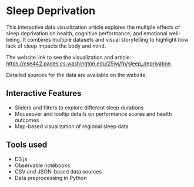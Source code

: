 # Sleep Deprivation

This interactive data visualization article explores the multiple effects of sleep deprivation on health, cognitive performance, and emotional well-being. It combines multiple datasets and visual storytelling to highlight how lack of sleep impacts the body and mind.

The website link to see the visualization and article: https://cse442.pages.cs.washington.edu/25wi/fp/sleep_deprivation.

Detailed sources for the data are available on the website.


## Interactive Features

- Sliders and filters to explore different sleep durations
- Mouseover and tooltip details on performance scores and health outcomes
- Map-based visualization of regional sleep data

## Tools used

- D3.js
- Observable notebooks
- CSV and JSON-based data sources
- Data preprocessing in Python

